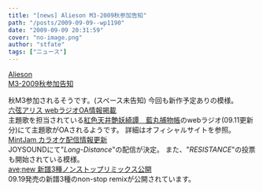 ```yaml
---
title: "[news] Alieson M3-2009秋参加告知"
path: "/posts/2009-09-09--wp1190"
date: "2009-09-09 20:31:59"
cover: "no-image.png"
author: "stfate"
tags: ["ニュース"]
---
```


<style type="text/css">
<!--
p {white-space: pre-wrap};
-->
</style>

<a class="topics" href="http://www.alieson.net/html/" target="_blank">Alieson M3-2009秋参加告知</a>
<div class="news">秋M3参加されるそうです。(スペース未告知)
今回も新作予定ありの模様。</div>
<a class="topics" href="http://www.rokugen.net/" target="_blank">六弦アリス webラジオOA情報掲載</a>
<div class="news">主題歌を担当されている<a href="http://lovedelivery.biz/" target="_blank">紅色天井艶妖綺譚　藍丸捕物帳</a>のwebラジオ(09.11更新分)にて主題歌がOAされるようです。
詳細はオフィシャルサイトを参照。</div>
<a class="topics" href="http://www.mintjam.net/mj/index.html" target="_blank">MintJam カラオケ配信情報更新</a>
<div class="news">JOYSOUNDにて"<em>Long-Distance</em>"の配信が決定。
また、"<em>RESISTANCE</em>"の投票も開始されている模様。</div>
<a class="topics" href="http://www.avenew.jp/" target="_blank">ave;new 新譜3種ノンストップリミックス公開</a>
<div class="news">09.19発売の新譜3種のnon-stop remixが公開されています。</div>
